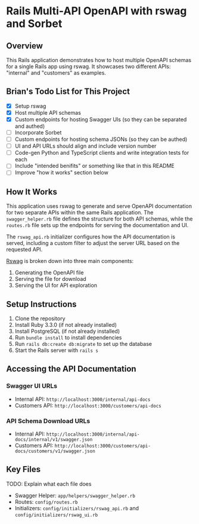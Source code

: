 # Rails Multi-API OpenAPI with rswag and Sorbet

## Overview

This Rails application demonstrates how to host multiple OpenAPI schemas for a single Rails app using rswag. It showcases two different APIs: "internal" and "customers" as examples.

## Brian's Todo List for This Project

- [x] Setup rswag
- [x] Host multiple API schemas
- [x] Custom endpoints for hosting Swagger UIs (so they can be separated and authed)
- [ ] Incorporate Sorbet
- [ ] Custom endpoints for hosting schema JSONs (so they can be authed)
- [ ] UI and API URLs should align and include version number
- [ ] Code-gen Python and TypeScript clients and write integration tests for each
- [ ] Include "intended benifits" or something like that in this README
- [ ] Improve "how it works" section below

## How It Works

This application uses rswag to generate and serve OpenAPI documentation for two separate APIs within the same Rails application. The `swagger_helper.rb` file defines the structure for both API schemas, while the `routes.rb` file sets up the endpoints for serving the documentation and UI.

The `rswag_api.rb` initializer configures how the API documentation is served, including a custom filter to adjust the server URL based on the requested API.

[Rswag](https://github.com/rswag/rswag) is broken down into three main components:
1. Generating the OpenAPI file
2. Serving the file for download
3. Serving the UI for API exploration

## Setup Instructions

1. Clone the repository
2. Install Ruby 3.3.0 (if not already installed)
3. Install PostgreSQL (if not already installed)
4. Run `bundle install` to install dependencies
5. Run `rails db:create db:migrate` to set up the database
6. Start the Rails server with `rails s`

## Accessing the API Documentation

### Swagger UI URLs
- Internal API: `http://localhost:3000/internal/api-docs`
- Customers API: `http://localhost:3000/customers/api-docs`

### API Schema Download URLs
- Internal API: `http://localhost:3000/internal/api-docs/internal/v1/swagger.json`
- Customers API: `http://localhost:3000/customers/api-docs/customers/v1/swagger.json`

## Key Files
TODO: Explain what each file does
- Swagger Helper: `app/helpers/swagger_helper.rb`
- Routes: `config/routes.rb`
- Initializers: `config/initializers/rswag_api.rb` and `config/initializers/rswag_ui.rb`
